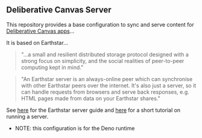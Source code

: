 ## Deliberative Canvas Server

This repository provides a base configuration to sync and serve content for [Deliberative Canvas apps](https://github.com/uppy01/deliberative-canvas-app)...

It is based on Earthstar...

> "...a small and resilient distributed storage protocol designed with a strong focus on simplicity, and the social realities of peer-to-peer computing kept in mind."

> "An Earthstar server is an always-online peer which can synchronise with other Earthstar peers over the internet. It's also just a server, so it can handle requests from browsers and serve back responses, e.g. HTML pages made from data on your Earthstar shares."

See [here](https://earthstar-project.org/docs/server-guide) for the Earthstar server guide and [here](https://earthstar-project.org/tutorials/run-a-server) for a short tutorial on running a server.
- NOTE: this configuration is for the Deno runtime